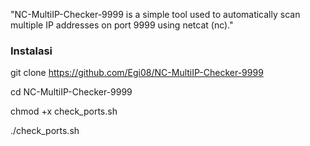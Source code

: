 "NC-MultiIP-Checker-9999 is a simple tool used to automatically scan multiple IP addresses on port 9999 using netcat (nc)."

### Instalasi
git clone https://github.com/Egi08/NC-MultiIP-Checker-9999

cd NC-MultiIP-Checker-9999

chmod +x check_ports.sh

./check_ports.sh
